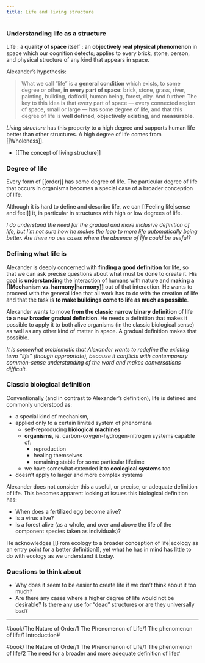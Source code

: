 ```yaml
---
title: Life and living structure
---
```


### Understanding life as a structure
Life 
: a **quality of space** itself
: an **objectively real physical phenomenon** in space which our cognition detects; applies to every brick, stone, person, and physical structure of any kind that appears in space.

Alexander’s hypothesis:

> What we call “life” is a **general condition** which exists, to some degree or other, **in every part of space**: brick, stone, grass, river, painting, building, daffodil, human being, forest, city. And further: The key to this idea is that every part of space — every connected region of space, small or large — has some degree of life, and that this degree of life is **well defined**, **objectively existing**, and **measurable**.

*Living structure* has this property to a high degree and supports human life better than other structures. A high degree of life comes from [[Wholeness]].

* [[The concept of living structure]]

### Degree of life
Every form of [[order]] has some degree of life.
The particular degree of life that occurs in organisms becomes a special case of a broader conception of life.

Although it is hard to define and describe life, we can [[Feeling life|sense and feel]] it, in particular in structures with high or low degrees of life.

*I do understand the need for the gradual and more inclusive definition of life, but I’m not sure how he makes the leap to more life automatically being better. Are there no use cases where the absence of life could be useful?*

### Defining what life is
Alexander is deeply concerned with **finding a good definition** for life, so that we can ask precise questions about what must be done to create it. His goal is **understanding** the interaction of humans with nature and **making a [[Mechanism vs. harmony|harmony]]** out of that interaction. He wants to proceed with the general idea that all work has to do with the creation of life and that the task is **to make buildings come to life as much as possible**.

Alexander wants to move **from the classic narrow binary definition** of life **to a new broader gradual definition**. He needs a definition that makes it possible to apply it to both alive organisms (in the classic biological sense) as well as any other kind of matter in space. A gradual definition makes that possible.

*It is somewhat problematic that Alexander wants to redefine the existing term “life” (though appropriate), because it conflicts with contemporary common-sense understanding of the word and makes conversations difficult.*

### Classic biological definition
Conventionally (and in contrast to Alexander’s definition), life is defined and commonly understood as:

- a special kind of mechanism, 
- applied only to a certain limited system of phenomena
	- self-reproducing **biological machines**
	- **organisms**, ie. carbon-oxygen-hydrogen-nitrogen systems capable of:
		- reproduction
		- healing themselves
		- remaining stable for some particular lifetime
	- we have somewhat extended it to **ecological systems** too
- doesn’t apply to larger and more complex systems

Alexander does not consider this a useful, or precise, or adequate definition of life. This becomes apparent looking at issues this biological definition has:

- When does a fertilized egg become alive?
- Is a virus alive?
- Is a forest alive (as a whole, and over and above the life of the component species taken as individuals)?

He acknowledges [[From ecology to a broader conception of life|ecology as an entry point for a better definition]], yet what he has in mind has little to do with ecology as we understand it today.

### Questions to think about
* Why does it seem to be easier to create life if we don’t think about it too much?
* Are there any cases where a higher degree of life would not be desirable? Is there any use for “dead” structures or are they universally bad?

---

#book/The Nature of Order/1 The Phenomenon of Life/1 The phenomenon of life/1 Introduction#

#book/The Nature of Order/1 The Phenomenon of Life/1 The phenomenon of life/2 The need for a broader and more adequate definition of life#